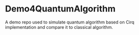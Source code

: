 # Demo4QuantumAlgorithm
A demo repo used to simulate quantum algorithm based on Cirq implementation and compare it to classical algorithm.
